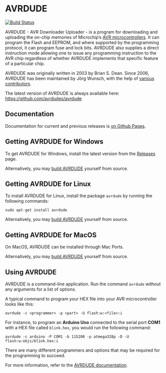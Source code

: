 # AVRDUDE

[![Build Status](https://github.com/avrdudes/avrdude/actions/workflows/build.yml/badge.svg)](https://github.com/avrdudes/avrdude/actions/workflows/build.yml)

AVRDUDE - AVR Downloader Uploader - is a program for downloading and uploading
the on-chip memories of Microchip’s [AVR microcontrollers](https://en.wikipedia.org/wiki/AVR_microcontrollers).
It can program the Flash and EEPROM, and where supported by the programming
protocol, it can program fuse and lock bits.
AVRDUDE also supplies a direct instruction mode allowing one to issue any
programming instruction to the AVR chip regardless of whether AVRDUDE
implements that specific feature of a particular chip.

AVRDUDE was originally written in 2003 by Brian S. Dean. Since 2006, AVRDUDE has been maintained by Jörg Wunsch,
with the help of [various contributors](./AUTHORS).

The latest version of AVRDUDE is always available here:\
<https://github.com/avrdudes/avrdude>

## Documentation

Documentation for current and previous releases is [on Github Pages](https://avrdudes.github.io/avrdude/).

## Getting AVRDUDE for Windows

To get AVRDUDE for Windows, install the latest version from the [Releases](http://download.savannah.gnu.org/releases/avrdude/) page.

Alternatively, you may [build AVRDUDE](https://github.com/avrdudes/avrdude/wiki) yourself from source.

## Getting AVRDUDE for Linux

To install AVRDUDE for Linux, install the package `avrdude` by running the following commands:

```console
sudo apt-get install avrdude
```

Alternatively, you may [build AVRDUDE](https://github.com/avrdudes/avrdude/wiki) yourself from source.

## Getting AVRDUDE for MacOS

On MacOS, AVRDUDE can be installed through Mac Ports.

Alternatively, you may [build AVRDUDE](https://github.com/avrdudes/avrdude/wiki) yourself from source.

## Using AVRDUDE

AVRDUDE is a command-line application. Run the command `avrdude` without any arguments for a list of options.

A typical command to program your HEX file into your AVR microcontroller looks like this:

```console
avrdude -c <programmer> -p <part> -U flash:w:<file>:i
```

For instance, to program an **Arduino Uno** connected to the serial port **COM1** with a HEX file called `blink.hex`,
you would run the following command:

```console
avrdude -c arduino -P COM1 -b 115200 -p atmega328p -D -U flash:w:objs/blink.hex:i
```

There are many different programmers and options that may be required for the programming to succeed.

For more information, refer to the [AVRDUDE documentation](http://download.savannah.gnu.org/releases/avrdude/avrdude-doc-6.4.pdf).
